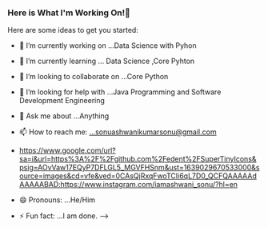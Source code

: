 ### Here is What I'm Working On!👋



Here are some ideas to get you started:

- 🔭 I’m currently working on ...Data Science with Pyhon
- 🌱 I’m currently learning ... Data Science ,Core Pyhton
- 👯 I’m looking to collaborate on ...Core Python
- 🤔 I’m looking for help with ...Java Programming and Software Development Engineering
- 💬 Ask me about ...Anything
- 📫 How to reach me: ...sonuashwanikumarsonu@gmail.com
- https://www.google.com/url?sa=i&url=https%3A%2F%2Fgithub.com%2Fedent%2FSuperTinyIcons&psig=AOvVaw17EQyP7DFLGL5_MGVFHSnm&ust=1639029670533000&source=images&cd=vfe&ved=0CAsQjRxqFwoTCIi6qL7D0_QCFQAAAAAdAAAAABAD:https://www.instagram.com/iamashwani_sonu/?hl=en

- 😄 Pronouns: ...He/Him
- ⚡ Fun fact: ...I am done.
-->
